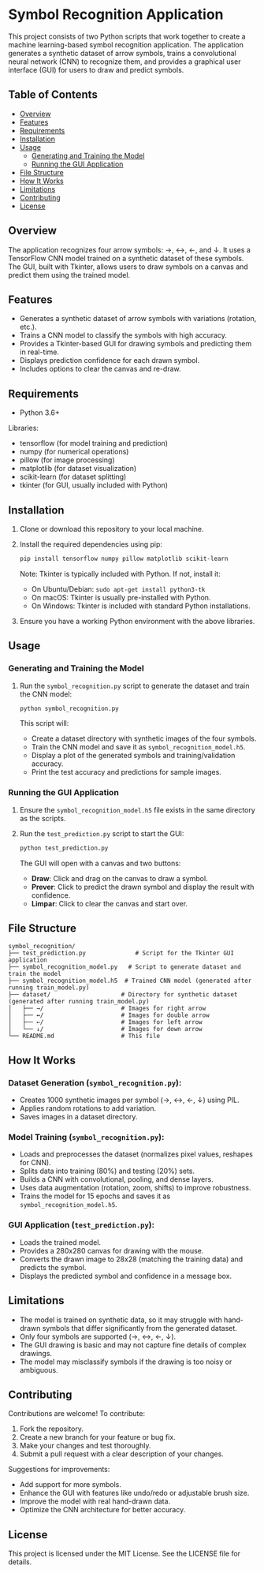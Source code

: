 # Symbol Recognition Application

This project consists of two Python scripts that work together to create a machine learning-based symbol recognition application. The application generates a synthetic dataset of arrow symbols, trains a convolutional neural network (CNN) to recognize them, and provides a graphical user interface (GUI) for users to draw and predict symbols.

## Table of Contents

- [Overview](#overview)
- [Features](#features)
- [Requirements](#requirements)
- [Installation](#installation)
- [Usage](#usage)
  - [Generating and Training the Model](#generating-and-training-the-model)
  - [Running the GUI Application](#running-the-gui-application)
- [File Structure](#file-structure)
- [How It Works](#how-it-works)
- [Limitations](#limitations)
- [Contributing](#contributing)
- [License](#license)

## Overview

The application recognizes four arrow symbols: →, ↔, ←, and ↓. It uses a TensorFlow CNN model trained on a synthetic dataset of these symbols. The GUI, built with Tkinter, allows users to draw symbols on a canvas and predict them using the trained model.

## Features

- Generates a synthetic dataset of arrow symbols with variations (rotation, etc.).
- Trains a CNN model to classify the symbols with high accuracy.
- Provides a Tkinter-based GUI for drawing symbols and predicting them in real-time.
- Displays prediction confidence for each drawn symbol.
- Includes options to clear the canvas and re-draw.

## Requirements

- Python 3.6+
  
Libraries:
- tensorflow (for model training and prediction)
- numpy (for numerical operations)
- pillow (for image processing)
- matplotlib (for dataset visualization)
- scikit-learn (for dataset splitting)
- tkinter (for GUI, usually included with Python)

## Installation

1. Clone or download this repository to your local machine.
2. Install the required dependencies using pip:

    ```bash
    pip install tensorflow numpy pillow matplotlib scikit-learn
    ```

   Note: Tkinter is typically included with Python. If not, install it:
   - On Ubuntu/Debian: `sudo apt-get install python3-tk`
   - On macOS: Tkinter is usually pre-installed with Python.
   - On Windows: Tkinter is included with standard Python installations.

3. Ensure you have a working Python environment with the above libraries.

## Usage

### Generating and Training the Model

1. Run the `symbol_recognition.py` script to generate the dataset and train the CNN model:

    ```bash
    python symbol_recognition.py
    ```

   This script will:
   - Create a dataset directory with synthetic images of the four symbols.
   - Train the CNN model and save it as `symbol_recognition_model.h5`.
   - Display a plot of the generated symbols and training/validation accuracy.
   - Print the test accuracy and predictions for sample images.

### Running the GUI Application

1. Ensure the `symbol_recognition_model.h5` file exists in the same directory as the scripts.
2. Run the `test_prediction.py` script to start the GUI:

    ```bash
    python test_prediction.py
    ```

   The GUI will open with a canvas and two buttons:
   - **Draw**: Click and drag on the canvas to draw a symbol.
   - **Prever**: Click to predict the drawn symbol and display the result with confidence.
   - **Limpar**: Click to clear the canvas and start over.

## File Structure

```
symbol_recognition/
├── test_prediction.py              # Script for the Tkinter GUI application
├── symbol_recognition_model.py   # Script to generate dataset and train the model
├── symbol_recognition_model.h5  # Trained CNN model (generated after running train_model.py)
├── dataset/                    # Directory for synthetic dataset (generated after running train_model.py)
│   ├── →/                      # Images for right arrow
│   ├── ↔/                      # Images for double arrow
│   ├── ←/                      # Images for left arrow
│   └── ↓/                      # Images for down arrow
└── README.md                   # This file
```

## How It Works

### Dataset Generation (`symbol_recognition.py`):
- Creates 1000 synthetic images per symbol (→, ↔, ←, ↓) using PIL.
- Applies random rotations to add variation.
- Saves images in a dataset directory.

### Model Training (`symbol_recognition.py`):
- Loads and preprocesses the dataset (normalizes pixel values, reshapes for CNN).
- Splits data into training (80%) and testing (20%) sets.
- Builds a CNN with convolutional, pooling, and dense layers.
- Uses data augmentation (rotation, zoom, shifts) to improve robustness.
- Trains the model for 15 epochs and saves it as `symbol_recognition_model.h5`.

### GUI Application (`test_prediction.py`):
- Loads the trained model.
- Provides a 280x280 canvas for drawing with the mouse.
- Converts the drawn image to 28x28 (matching the training data) and predicts the symbol.
- Displays the predicted symbol and confidence in a message box.

## Limitations

- The model is trained on synthetic data, so it may struggle with hand-drawn symbols that differ significantly from the generated dataset.
- Only four symbols are supported (→, ↔, ←, ↓).
- The GUI drawing is basic and may not capture fine details of complex drawings.
- The model may misclassify symbols if the drawing is too noisy or ambiguous.

## Contributing

Contributions are welcome! To contribute:
1. Fork the repository.
2. Create a new branch for your feature or bug fix.
3. Make your changes and test thoroughly.
4. Submit a pull request with a clear description of your changes.

Suggestions for improvements:
- Add support for more symbols.
- Enhance the GUI with features like undo/redo or adjustable brush size.
- Improve the model with real hand-drawn data.
- Optimize the CNN architecture for better accuracy.

## License

This project is licensed under the MIT License. See the LICENSE file for details.
